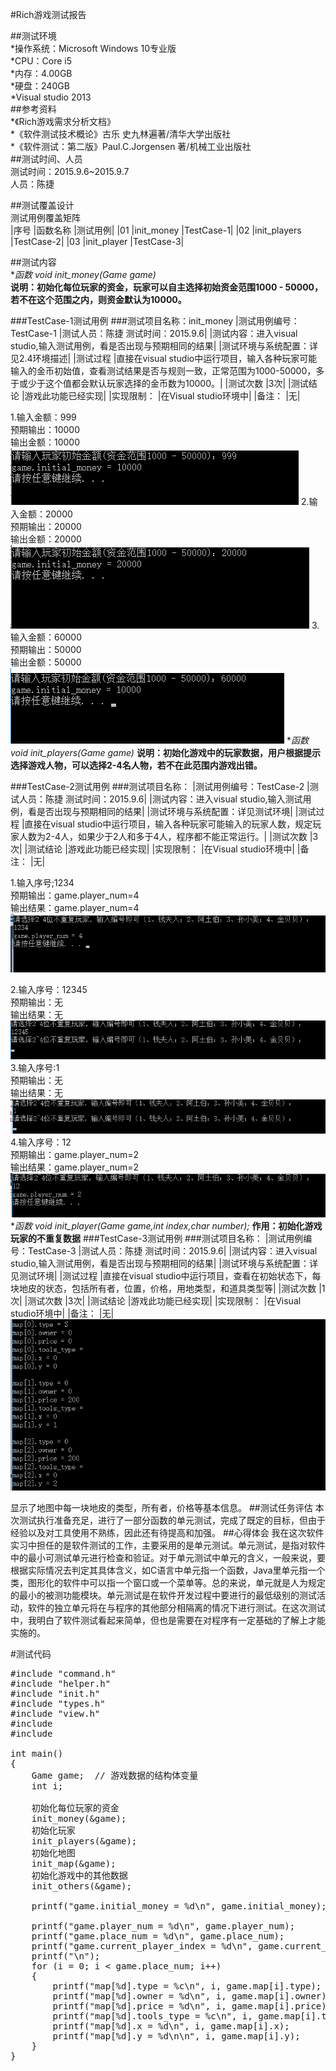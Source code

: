 ﻿#Rich游戏测试报告  


##测试环境  
*操作系统：Microsoft Windows 10专业版  
*CPU：Core i5  
*内存：4.00GB  
*硬盘：240GB  
*Visual studio 2013  
##参考资料  
*《Rich游戏需求分析文档》  
*《软件测试技术概论》古乐 史九林遍著/清华大学出版社  
*《软件测试：第二版》Paul.C.Jorgensen 著/机械工业出版社  
##测试时间、人员  
测试时间：2015.9.6~2015.9.7  
人员：陈捷  

##测试覆盖设计  
测试用例覆盖矩阵  
|序号	|函数名称	|测试用例|
|01	|init_money	|TestCase-1|
|02	|init_players	|TestCase-2|
|03	|init_player	|TestCase-3|

##测试内容  
**函数 void init_money(Game *game)**  
**说明：初始化每位玩家的资金，玩家可以自主选择初始资金范围1000 - 50000，若不在这个范围之内，则资金默认为10000。**  

###TestCase-1测试用例
###测试项目名称：init_money
|测试用例编号：TestCase-1	|测试人员：陈捷	测试时间：2015.9.6|
|测试内容：进入visual studio,输入测试用例，看是否出现与预期相同的结果|
|测试环境与系统配置：详见2.4环境描述|
|测试过程	|直接在visual studio中运行项目，输入各种玩家可能输入的金币初始值，查看测试结果是否与规则一致，正常范围为1000-50000，多于或少于这个值都会默认玩家选择的金币数为10000。|
|测试次数	|3次|
|测试结论	|游戏此功能已经实现|
|实现限制：	|在Visual studio环境中|
|备注：	|无|


1.输入金额：999  
预期输出：10000  
输出金额：10000  
![图1](https://github.com/cj3532/Rich_06/raw/master/doc/img/cj-1.png)
2.输入金额：20000   
预期输出：20000  
输出金额：20000  
![图2](https://github.com/cj3532/Rich_06/raw/master/doc/img/cj-2.png)
3.输入金额：60000  
预期输出：50000  
输出金额：50000  
![图3](https://github.com/cj3532/Rich_06/raw/master/doc/img/cj-3.png)
**函数 void init_players(Game *game)**
**说明：初始化游戏中的玩家数据，用户根据提示选择游戏人物，可以选择2-4名人物，若不在此范围内游戏出错。**

###TestCase-2测试用例
###测试项目名称：
|测试用例编号：TestCase-2	|测试人员：陈捷	测试时间：2015.9.6|
|测试内容：进入visual studio,输入测试用例，看是否出现与预期相同的结果|
|测试环境与系统配置：详见测试环境|
|测试过程	|直接在visual studio中运行项目，输入各种玩家可能输入的玩家人数，规定玩家人数为2-4人，如果少于2人和多于4人，程序都不能正常运行。|
|测试次数	|3次|
|测试结论	|游戏此功能已经实现|
|实现限制：	|在Visual studio环境中|
|备注：	|无|


1.输入序号;1234  
预期输出：game.player_num=4  
输出结果：game.player_num=4  
![图4](https://github.com/cj3532/Rich_06/raw/master/doc/img/cj-4.png)

2.输入序号：12345  
预期输出：无  
输出结果：无  
![图5](https://github.com/cj3532/Rich_06/raw/master/doc/img/cj-5.png)
3.输入序号:1  
预期输出：无  
输出结果：无  
![图6](https://github.com/cj3532/Rich_06/raw/master/doc/img/cj-6.png)
4.输入序号：12  
预期输出：game.player_num=2  
输出结果：game.player_num=2  
![图7](https://github.com/cj3532/Rich_06/raw/master/doc/img/cj-7.png)
**函数 void init_player(Game *game,int index,char number);**
**作用：初始化游戏玩家的不重复数据**
###TestCase-3测试用例
###测试项目名称：
|测试用例编号：TestCase-3	|测试人员：陈捷	测试时间：2015.9.6|
|测试内容：进入visual studio,输入测试用例，看是否出现与预期相同的结果|
|测试环境与系统配置：详见测试环境|
|测试过程	|直接在visual studio中运行项目，查看在初始状态下，每块地皮的状态，包括所有者，位置，价格，用地类型，和道具类型等|
|测试次数	|1次|
|测试次数	|3次|
|测试结论	|游戏此功能已经实现|
|实现限制：	|在Visual studio环境中|
|备注：	|无|
![图8](https://github.com/cj3532/Rich_06/raw/master/doc/img/cj-8.png)

显示了地图中每一块地皮的类型，所有者，价格等基本信息。
##测试任务评估
本次测试执行准备充足，进行了一部分函数的单元测试，完成了既定的目标，但由于经验以及对工具使用不熟练，因此还有待提高和加强。
##心得体会
 我在这次软件实习中担任的是软件测试的工作，主要采用的是单元测试。单元测试，是指对软件中的最小可测试单元进行检查和验证。对于单元测试中单元的含义，一般来说，要根据实际情况去判定其具体含义，如C语言中单元指一个函数，Java里单元指一个类，图形化的软件中可以指一个窗口或一个菜单等。总的来说，单元就是人为规定的最小的被测功能模块。单元测试是在软件开发过程中要进行的最低级别的测试活动，软件的独立单元将在与程序的其他部分相隔离的情况下进行测试。在这次测试中，我明白了软件测试看起来简单，但也是需要在对程序有一定基础的了解上才能实施的。








#测试代码
<pre>
#include "command.h"
#include "helper.h"
#include "init.h"
#include "types.h"
#include "view.h"
#include <stdio.h>
#include <stdlib.h>

int main()
{
	Game game;	// 游戏数据的结构体变量
	int i;

	初始化每位玩家的资金
	init_money(&game);
	初始化玩家
	init_players(&game);
	初始化地图
	init_map(&game);
	初始化游戏中的其他数据
	init_others(&game);

	printf("game.initial_money = %d\n", game.initial_money);
	
	printf("game.player_num = %d\n", game.player_num);
	printf("game.place_num = %d\n", game.place_num);
	printf("game.current_player_index = %d\n", game.current_player_index);
	printf("\n");
	for (i = 0; i < game.place_num; i++)
	{
		printf("map[%d].type = %c\n", i, game.map[i].type);
		printf("map[%d].owner = %d\n", i, game.map[i].owner);
		printf("map[%d].price = %d\n", i, game.map[i].price);
		printf("map[%d].tools_type = %c\n", i, game.map[i].tools_type);
		printf("map[%d].x = %d\n", i, game.map[i].x);
		printf("map[%d].y = %d\n\n", i, game.map[i].y);
	}
}
</pre>
